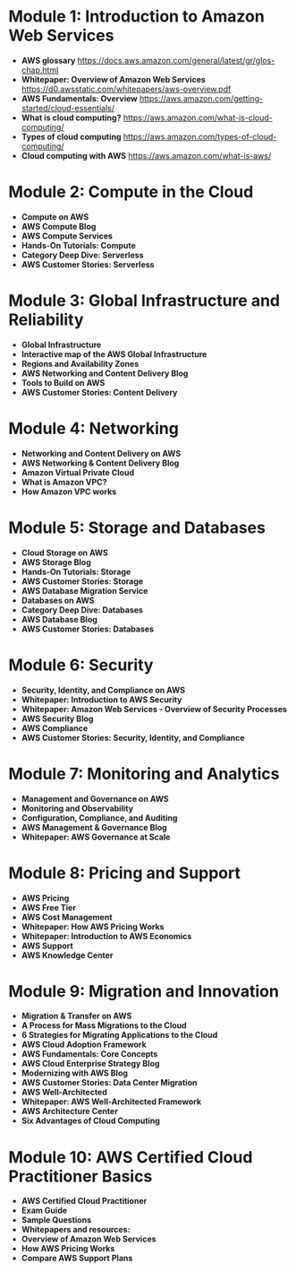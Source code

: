 # Module 1: Introduction to Amazon Web Services
*	**AWS glossary** https://docs.aws.amazon.com/general/latest/gr/glos-chap.html
*	**Whitepaper: Overview of Amazon Web Services** https://d0.awsstatic.com/whitepapers/aws-overview.pdf
*	**AWS Fundamentals: Overview** https://aws.amazon.com/getting-started/cloud-essentials/
*	**What is cloud computing?** https://aws.amazon.com/what-is-cloud-computing/
*	**Types of cloud computing** https://aws.amazon.com/types-of-cloud-computing/
*	**Cloud computing with AWS** https://aws.amazon.com/what-is-aws/

# Module 2: Compute in the Cloud
* **Compute on AWS**
* **AWS Compute Blog**
* **AWS Compute Services**
* **Hands-On Tutorials: Compute**
* **Category Deep Dive: Serverless**
* **AWS Customer Stories: Serverless**

# Module 3: Global Infrastructure and Reliability
* **Global Infrastructure**
* **Interactive map of the AWS Global Infrastructure**
* **Regions and Availability Zones**
* **AWS Networking and Content Delivery Blog**
* **Tools to Build on AWS**
* **AWS Customer Stories: Content Delivery**

# Module 4: Networking
* **Networking and Content Delivery on AWS**
* **AWS Networking & Content Delivery Blog**
* **Amazon Virtual Private Cloud**
* **What is Amazon VPC?**
* **How Amazon VPC works**

# Module 5: Storage and Databases
* **Cloud Storage on AWS**
* **AWS Storage Blog**
* **Hands-On Tutorials: Storage**
* **AWS Customer Stories: Storage**
* **AWS Database Migration Service**
* **Databases on AWS**
* **Category Deep Dive: Databases**
* **AWS Database Blog**
* **AWS Customer Stories: Databases**

# Module 6: Security
* **Security, Identity, and Compliance on AWS**
* **Whitepaper: Introduction to AWS Security**
* **Whitepaper: Amazon Web Services - Overview of Security Processes**
* **AWS Security Blog**
* **AWS Compliance**
* **AWS Customer Stories: Security, Identity, and Compliance**

# Module 7: Monitoring and Analytics
* **Management and Governance on AWS**
* **Monitoring and Observability**
* **Configuration, Compliance, and Auditing**
* **AWS Management & Governance Blog**
* **Whitepaper: AWS Governance at Scale**

# Module 8: Pricing and Support
* **AWS Pricing**
* **AWS Free Tier**
* **AWS Cost Management**
* **Whitepaper: How AWS Pricing Works**
* **Whitepaper: Introduction to AWS Economics**
* **AWS Support**
* **AWS Knowledge Center**

# Module 9: Migration and Innovation
* **Migration & Transfer on AWS**
* **A Process for Mass Migrations to the Cloud**
* **6 Strategies for Migrating Applications to the Cloud**
* **AWS Cloud Adoption Framework**
* **AWS Fundamentals: Core Concepts**
* **AWS Cloud Enterprise Strategy Blog**
* **Modernizing with AWS Blog**
* **AWS Customer Stories: Data Center Migration**
* **AWS Well-Architected**
* **Whitepaper: AWS Well-Architected Framework**
* **AWS Architecture Center**
* **Six Advantages of Cloud Computing**

# Module 10: AWS Certified Cloud Practitioner Basics
* **AWS Certified Cloud Practitioner**
* **Exam Guide**
* **Sample Questions**
* **Whitepapers and resources:**
* **Overview of Amazon Web Services**
* **How AWS Pricing Works**
* **Compare AWS Support Plans**
